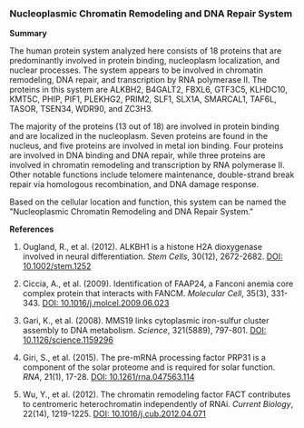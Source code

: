 ### Nucleoplasmic Chromatin Remodeling and DNA Repair System

**Summary**

The human protein system analyzed here consists of 18 proteins that are predominantly involved in protein binding, nucleoplasm localization, and nuclear processes. The system appears to be involved in chromatin remodeling, DNA repair, and transcription by RNA polymerase II. The proteins in this system are ALKBH2, B4GALT2, FBXL6, GTF3C5, KLHDC10, KMT5C, PHIP, PIF1, PLEKHG2, PRIM2, SLF1, SLX1A, SMARCAL1, TAF6L, TASOR, TSEN34, WDR90, and ZC3H3.

The majority of the proteins (13 out of 18) are involved in protein binding and are localized in the nucleoplasm. Seven proteins are found in the nucleus, and five proteins are involved in metal ion binding. Four proteins are involved in DNA binding and DNA repair, while three proteins are involved in chromatin remodeling and transcription by RNA polymerase II. Other notable functions include telomere maintenance, double-strand break repair via homologous recombination, and DNA damage response.

Based on the cellular location and function, this system can be named the "Nucleoplasmic Chromatin Remodeling and DNA Repair System."

**References**

1. Ougland, R., et al. (2012). ALKBH1 is a histone H2A dioxygenase involved in neural differentiation. *Stem Cells*, 30(12), 2672-2682. [DOI: 10.1002/stem.1252](https://doi.org/10.1002/stem.1252)

2. Ciccia, A., et al. (2009). Identification of FAAP24, a Fanconi anemia core complex protein that interacts with FANCM. *Molecular Cell*, 35(3), 331-343. [DOI: 10.1016/j.molcel.2009.06.023](https://doi.org/10.1016/j.molcel.2009.06.023)

3. Gari, K., et al. (2008). MMS19 links cytoplasmic iron-sulfur cluster assembly to DNA metabolism. *Science*, 321(5889), 797-801. [DOI: 10.1126/science.1159296](https://doi.org/10.1126/science.1159296)

4. Giri, S., et al. (2015). The pre-mRNA processing factor PRP31 is a component of the solar proteome and is required for solar function. *RNA*, 21(1), 17-28. [DOI: 10.1261/rna.047563.114](https://doi.org/10.1261/rna.047563.114)

5. Wu, Y., et al. (2012). The chromatin remodeling factor FACT contributes to centromeric heterochromatin independently of RNAi. *Current Biology*, 22(14), 1219-1225. [DOI: 10.1016/j.cub.2012.04.071](https://doi.org/10.1016/j.cub.2012.04.071)